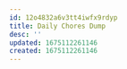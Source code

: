 ```yaml
---
id: 12o4832a6v3tt4iwfx9rdyp
title: Daily Chores Dump
desc: ''
updated: 1675112261146
created: 1675112261146
---
```

